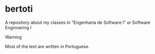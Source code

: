 # bertoti

A repository about my classes in "Engenharia de Software I" or Software Enginnering I

> [!WARNING]
> Most of the text are written in Portuguese.
